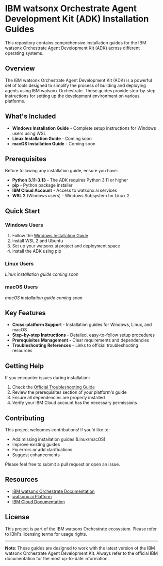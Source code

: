 # IBM watsonx Orchestrate Agent Development Kit (ADK) Installation Guides

This repository contains comprehensive installation guides for the IBM watsonx Orchestrate Agent Development Kit (ADK) across different operating systems.

## Overview

The IBM watsonx Orchestrate Agent Development Kit (ADK) is a powerful set of tools designed to simplify the process of building and deploying agents using IBM watsonx Orchestrate. These guides provide step-by-step instructions for setting up the development environment on various platforms.

## What's Included

- **Windows Installation Guide** - Complete setup instructions for Windows users using WSL
- **Linux Installation Guide** - Coming soon
- **macOS Installation Guide** - Coming soon

## Prerequisites

Before following any installation guide, ensure you have:

- **Python 3.11-3.13** - The ADK requires Python 3.11 or higher
- **pip** - Python package installer
- **IBM Cloud Account** - Access to watsonx.ai services
- **WSL 2** (Windows users) - Windows Subsystem for Linux 2

## Quick Start

### Windows Users
1. Follow the [Windows Installation Guide](windows.md)
2. Install WSL 2 and Ubuntu
3. Set up your watsonx.ai project and deployment space
4. Install the ADK using pip

### Linux Users
*Linux installation guide coming soon*

### macOS Users  
*macOS installation guide coming soon*

## Key Features

- **Cross-platform Support** - Installation guides for Windows, Linux, and macOS
- **Step-by-step Instructions** - Detailed, easy-to-follow setup procedures
- **Prerequisites Management** - Clear requirements and dependencies
- **Troubleshooting References** - Links to official troubleshooting resources

## Getting Help

If you encounter issues during installation:

1. Check the [Official Troubleshooting Guide](https://developer.watson-orchestrate.ibm.com/release/troubleshooting)
2. Review the prerequisites section of your platform's guide
3. Ensure all dependencies are properly installed
4. Verify your IBM Cloud account has the necessary permissions

## Contributing

This project welcomes contributions! If you'd like to:

- Add missing installation guides (Linux/macOS)
- Improve existing guides
- Fix errors or add clarifications
- Suggest enhancements

Please feel free to submit a pull request or open an issue.

## Resources

- [IBM watsonx Orchestrate Documentation](https://developer.watson-orchestrate.ibm.com/)
- [watsonx.ai Platform](https://dataplatform.cloud.ibm.com/wx/home?context=wx)
- [IBM Cloud Documentation](https://cloud.ibm.com/docs)

## License

This project is part of the IBM watsonx Orchestrate ecosystem. Please refer to IBM's licensing terms for usage rights.

---

**Note**: These guides are designed to work with the latest version of the IBM watsonx Orchestrate Agent Development Kit. Always refer to the official IBM documentation for the most up-to-date information. 